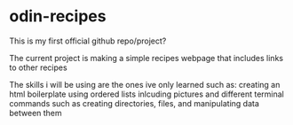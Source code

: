 # odin-recipes

This is my first official github repo/project?

The current project is making a simple recipes webpage that includes links to other recipes

The skills i will be using are the ones ive only learned such as:
    creating an html boilerplate
    using ordered lists
    inlcuding pictures
    and different terminal commands such as creating directories, files, and manipulating data between them

    